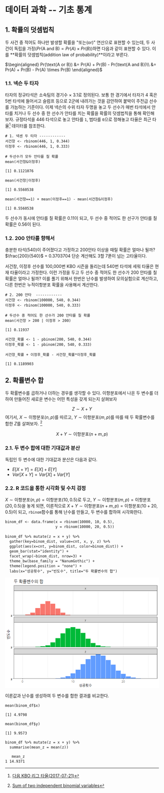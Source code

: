 # 데이터 과학 -- 기초 통계




## 1. 확률의 덧셈법칙

두 사건 중 적어도 하나만 발생할 확률을 "또는(or)" 연산으로 표현할 수 있는데, 두 사건이 독립을 가정($Pr(\text{A and B}) = Pr(A) \times Pr(B)$)하면 다음과 같이 표현할 수 있다.
이를 **확률의 덧셈법칙(addition law of probability)**이라고 부른다.

$\begin{aligned}
 Pr(\text{A or B}) &= Pr(A) + Pr(B) - Pr(\text{A and B})\\
                   &= Pr(A) + Pr(B) - Pr(A) \times Pr(B)
 \end{aligned}$

### 1.1. 넥슨 두 타자

타자의 정규타석은 소속팀의 경기수 $\times$ 3.1로 정의된다. 보통 한 경기에서
타자가 4 혹은 5번 타석에 들어서고 슬럼프 등으로 2군에 내려가는 것을 감안하여 
붙박이 주전급 선수를 가늠하는 기준이다. 이제 넥슨의 수위 타자 두명을 놓고 
두 선수가 매번 타석에서 안타를 치거나 두 선수 중 한 선수가 안타를 치는 확률을 
확률의 덧셈법칙을 통해 확인해 보자. 규정타석을 446 타석으로 놓고 안타를 `1`, 범타를 `0`으로 
정해놓고 타율은 최근 타율[^daum-hitter] 데이터를 참조한다.

[^daum-hitter]: [다음 KBO 리그 타율(2017-07-21)](http://score.sports.media.daum.net/record/baseball/kbo/brnk.daum)


~~~{.r}
# 1. 넥센 두 타자 ------------
서건창 <- rbinom(446, 1, 0.344)
이정후 <- rbinom(446, 1, 0.333)

# 두선수가 모두 안타를 칠 확률
mean(서건창&이정후)
~~~



~~~{.output}
[1] 0.1121076

~~~



~~~{.r}
mean(서건창|이정후)
~~~



~~~{.output}
[1] 0.5560538

~~~



~~~{.r}
mean(서건창==1) + mean(이정후==1) - mean(서건창&이정후)
~~~



~~~{.output}
[1] 0.5560538

~~~

두 선수가 동시에 안타를 칠 확률은 0.11이 되고, 
두 선수 중 적어도 한 선구가 안타를 칠 확률은 0.56이 된다.

### 1.2. 200 안타를 향해서

충분한 타석(540)이 주어졌다고 가정하고 200안타 이상을 때릴 확률은 얼마나 될까? $\frac{200}{540}$ = 0.3703704 단순 계산해도 3할 7푼이 넘는 고타율이다.

서건창, 이정후 선수를 100,000번 KBO 시즌을 돌리는데 540번 타석에 세워 타율은 현재 타율이라고 가정한다.
이런 가정을 두고 두 선수 중 적어도 한 선수가 200 안타를 칠 확률은 얼마나 될까? 이를 풀기 위해서 한번은 난수를 발생하여 모의실험으로 계산하고, 다른 한번은 누적이항분포 확률을 사용해서 계산한다.


~~~{.r}
# 2. 200 안타  ------------
서건창 <- rbinom(100000, 540, 0.344)
이정후 <- rbinom(100000, 540, 0.333)

# 두선수 중 적어도 한 선수가 200 안타를 칠 확률
mean(서건창 > 200 | 이정후 > 200)
~~~



~~~{.output}
[1] 0.11937

~~~



~~~{.r}
서건창_확률 <- 1 - pbinom(200, 540, 0.344)
이정후_확률 <- 1 - pbinom(200, 540, 0.333)

서건창_확률 + 이정후_확률 - 서건창_확률*이정후_확률
~~~



~~~{.output}
[1] 0.1189903

~~~


## 2. 확률변수 합

두 확률변수를 곱하거나 더하는 경우를 생각할 수 있다. 이항분포에서 나온 두 변수를 더하여 만들어진 새로운 변수는 어떤 특성을 갖게 되는지 살펴보자

$$Z \sim X + Y$$
여기서, $X \sim \text{이항분포}(n, p)$를 따르고, $Y \sim \text{이항분포}(m, p)$를 따를 때 두 확률변수를 합한 $Z$를 살펴보자. [^stackexchange-sum-binom]

[^stackexchange-sum-binom]: [Sum of two independent binomial variables](https://math.stackexchange.com/questions/1176385/sum-of-two-independent-binomial-variables)

$$X + Y \sim \text{이항분포}(n+m, p)$$

### 2.1. 두 변수 합에 대한 기대값과 분산

독립인 두 변수에 대한 기대값과 분산은 다음과 같다.

- $E[X+Y] = E[X] + E[Y]$
- $Var[X+Y] = Var[X] + Var[Y]$

### 2.2. R 코드을 통한 시각화 및 수치 검정

$X \sim \text{이항분포}(n, p) = \text{이항분포}(10, 0.5)$로 두고, 
$Y \sim \text{이항분포}(m, p) = \text{이항분포}(20, 0.5)$을 놓게 되면,
이론적으로 $X+Y \sim \text{이항분포}(n+m, p) = \text{이항분포}(10+20, 0.5)$이 되고,
`rbinom`함수를 통해 난수를 만들고, 두 변수를 합하여 시각화한다.


~~~{.r}
binom_df <- data.frame(x = rbinom(10000, 10, 0.5),
                       y = rbinom(10000, 20, 0.5))

binom_df %>% mutate(z = x + y) %>% 
  gather(key=binom_dist, value=cnt, x, y, z) %>% 
  ggplot(aes(x=cnt, y=binom_dist, color=binom_dist)) +
  geom_bar(stat="identity") +
  facet_wrap(~binom_dist, nrow=3) +
  theme_bw(base_family = "NanumGothic") +
  theme(legend.position = "none") +
  labs(x="성공횟수", y="빈도수", title="두 확률변수의 합")
~~~

<img src="fig/binomial-sum-viz-1.png" style="display: block; margin: auto;" />

이론값과 난수를 생성하여 두 변수를 합한 결과를 비교한다.


~~~{.r}
mean(binom_df$x)
~~~



~~~{.output}
[1] 4.9798

~~~



~~~{.r}
mean(binom_df$y)
~~~



~~~{.output}
[1] 9.9573

~~~



~~~{.r}
binom_df %>% mutate(z = x + y) %>% 
  summarise(mean_z = mean(z))
~~~



~~~{.output}
   mean_z
1 14.9371

~~~

